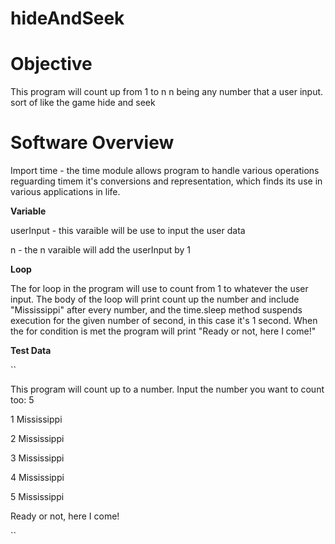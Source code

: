 # hideAndSeek

Objective
==========

This program will count up from 1 to n n being any number that a user input. sort of like the game hide and seek

Software Overview
==================

Import time - the time module allows program to handle various operations reguarding timem it's conversions and representation, which finds its use in various applications in life. 

**Variable**

userInput - this varaible will be use to input the user data

n - the n varaible will add the userInput by 1 


**Loop**

The for loop in the program will use to count from 1 to whatever the user input. 
The body of the loop will print count up the number and include "Mississippi" after every number, and the time.sleep method suspends execution for the given number of second, in this case it's 1 second. When the for condition is met the program will print "Ready or not, here I come!"

**Test Data**

``

This program will count up to a number. Input the number you want to count too: 5

1 Mississippi

2 Mississippi

3 Mississippi

4 Mississippi

5 Mississippi

Ready or not, here I come!

``

